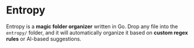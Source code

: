 # Entropy

Entropy is a **magic folder organizer** written in Go. Drop any file into the `entropy/` folder, and it will automatically organize it  based on **custom regex rules** or AI-based suggestions.